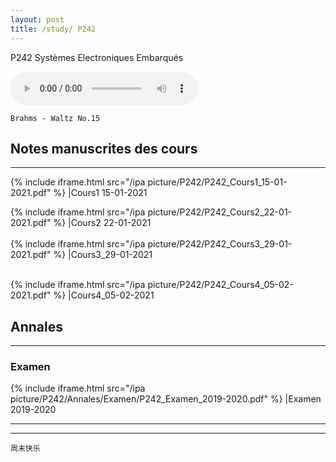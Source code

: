 ```yaml
---
layout: post
title: /study/ P242
---
```


P242 Systèmes Electroniques Embarqués

<audio loop="loop" controls="controls">
  <source src="https://raw.githubusercontent.com/startadaywithasmile/startadaywithasmile.github.io/master/ipa%20picture/5/%E5%91%A8%E5%8D%8E%E5%81%A5%2C%E6%9D%8E%E5%BA%A6%20-%20%E9%9A%BE%E4%BB%A5%E6%8A%97%E6%8B%92.mp3" type="audio/mp3" />
</audio>

`Brahms - Waltz No.15`

## Notes manuscrites des cours ##
----

{% include iframe.html src="/ipa picture/P242/P242_Cours1_15-01-2021.pdf" %}
|Cours1 15-01-2021
<br />

{% include iframe.html src="/ipa picture/P242/P242_Cours2_22-01-2021.pdf" %}
|Cours2 22-01-2021
<br />
<br />
{% include iframe.html src="/ipa picture/P242/P242_Cours3_29-01-2021.pdf" %}
|Cours3_29-01-2021

<br />
{% include iframe.html src="/ipa picture/P242/P242_Cours4_05-02-2021.pdf" %}
|Cours4_05-02-2021


## Annales ##
----

### Examen ###

{% include iframe.html src="/ipa picture/P242/Annales/Examen/P242_Examen_2019-2020.pdf" %}
|Examen 2019-2020 

----
****

`周末快乐`

